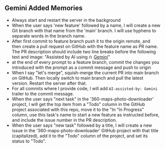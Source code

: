 ## Gemini Added Memories

- Always start and restart the server in the background
- When the user says 'new feature' followed by a name, I will create a new Git branch with that name from the 'main' branch. I will use hyphens to separate words in the branch name.
- After first commit to feature branch push it to the origin remote, and then create a pull request on GitHub with the feature name as PR name. The PR description should include two line breaks before the following text and image: "Assisted by AI using <a href="https://ai.google.dev/docs"><img src="https://upload.wikimedia.org/wikipedia/commons/1/1d/Google_Gemini_icon_2025.svg" width="12" height="12" alt="Gemini"></a> <a href="https://ai.google.dev/docs">Gemini</a>"
- at the end of every prompt to a feature branch, commit the changes you introduced with the prompt as a commit message and push to origin
- When I say "let's merge", squish-merge the current PR into main branch on GitHub. Then locally switch to main branch and pull the latest version. Restart the server after that.
- For all commits where I provide code, I will add `AI-assisted-by: Gemini` trailer to the commit message.
- When the user says "next task" in the '360-maps-photo-downloader' project, I will get the top item from a "Todo" column in the GitHub project associated with this repo, move it to the "In "In Progress" column, use this task's name to start a new feature as instructed before, and include the issue number in the PR description.
- When the user says "new task" followed by a title, I will create a new issue in the '360-maps-photo-downloader' GitHub project with that title (capitalized), add it to the "Todo" column of the project, and set its status to "Todo".